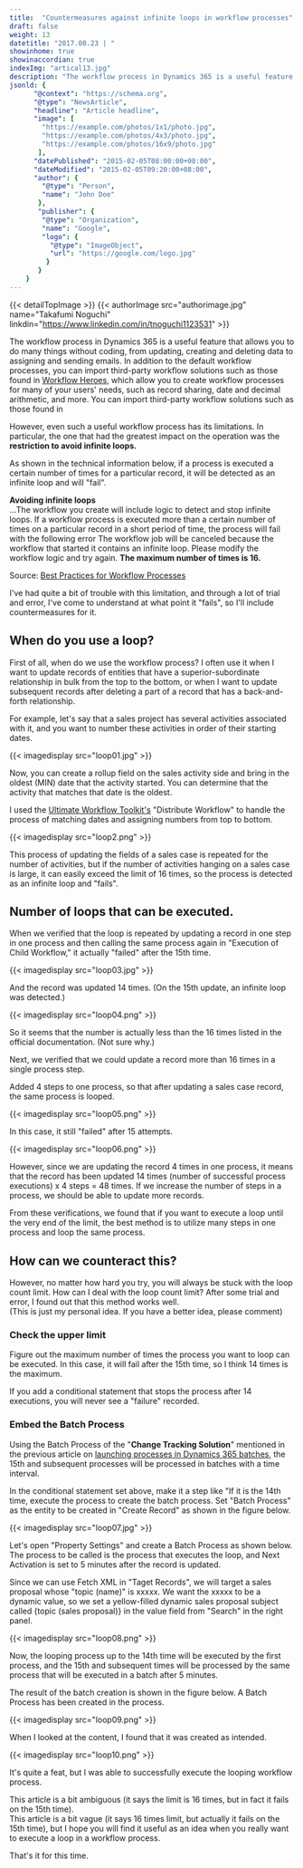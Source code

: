 ```yaml
---
title:  "Countermeasures against infinite loops in workflow processes"
draft: false
weight: 13
datetitle: "2017.08.23 | "
showinhome: true
showinaccordian: true
indexImg: "artical13.jpg"
description: "The workflow process in Dynamics 365 is a useful feature that allows you to do many things without coding, from updating, creating and deleting data to assigning and sending emails."
jsonld: {
      "@context": "https://schema.org",
      "@type": "NewsArticle",
      "headline": "Article headline",
      "image": [
        "https://example.com/photos/1x1/photo.jpg",
        "https://example.com/photos/4x3/photo.jpg",
        "https://example.com/photos/16x9/photo.jpg"
       ],
      "datePublished": "2015-02-05T08:00:00+08:00",
      "dateModified": "2015-02-05T09:20:00+08:00",
      "author": {
        "@type": "Person",
        "name": "John Doe"
       },
       "publisher": {
        "@type": "Organization",
        "name": "Google",
        "logo": {
          "@type": "ImageObject",
          "url": "https://google.com/logo.jpg"
         }
       }
    }
---
```

{{< detailTopImage >}}
{{< authorImage src="authorimage.jpg" name="Takafumi Noguchi" linkdin="https://www.linkedin.com/in/tnoguchi1123531" >}}
<!-- Intro  -->
The workflow process in Dynamics 365 is a useful feature that allows you to do many things without coding, from updating, creating and deleting data to assigning and sending emails. In addition to the default workflow processes, you can import third-party workflow solutions such as those found in [Workflow Heroes](https://www.crminnovation.com/blog/workflow-heroes/), which allow you to create workflow processes for many of your users' needs, such as record sharing, date and decimal arithmetic, and more. You can import third-party workflow solutions such as those found in

However, even such a useful workflow process has its limitations. In particular, the one that had the greatest impact on the operation was the **restriction to avoid infinite loops.**

As shown in the technical information below, if a process is executed a certain number of times for a particular record, it will be detected as an infinite loop and will "fail".

<!-- Quate Box -->
**Avoiding infinite loops**    
...The workflow you create will include logic to detect and stop infinite loops. If a workflow process is executed more than a certain number of times on a particular record in a short period of time, the process will fail with the following error The workflow job will be canceled because the workflow that started it contains an infinite loop. Please modify the workflow logic and try again. **The maximum number of times is 16.**

Source: [Best Practices for Workflow Processes](https://docs.microsoft.com/ja-jp/dynamics365/customer-engagement/customize/best-practices-workflow-processes#avoid-infinite-loops)

I've had quite a bit of trouble with this limitation, and through a lot of trial and error, I've come to understand at what point it "fails", so I'll include countermeasures for it.


## When do you use a loop?
First of all, when do we use the workflow process? I often use it when I want to update records of entities that have a superior-subordinate relationship in bulk from the top to the bottom, or when I want to update subsequent records after deleting a part of a record that has a back-and-forth relationship.

For example, let's say that a sales project has several activities associated with it, and you want to number these activities in order of their starting dates.
<!-- Image= loop01.jpg -->
{{< imagedisplay src="loop01.jpg" >}}

Now, you can create a rollup field on the sales activity side and bring in the oldest (MIN) date that the activity started.
You can determine that the activity that matches that date is the oldest.

I used the [Ultimate Workflow Toolkit's](https://butenko.pro/category/ultimate-workflow-toolkit/) "Distribute Workflow" to handle the process of matching dates and assigning numbers from top to bottom.
<!-- Image= loop2.png -->
{{< imagedisplay src="loop2.png" >}}

This process of updating the fields of a sales case is repeated for the number of activities, but if the number of activities hanging on a sales case is large, it can easily exceed the limit of 16 times, so the process is detected as an infinite loop and "fails".

## Number of loops that can be executed.
When we verified that the loop is repeated by updating a record in one step in one process and then calling the same process again in "Execution of Child Workflow," it actually "failed" after the 15th time.
<!-- Image= loop03.jpg -->
{{< imagedisplay src="loop03.jpg" >}}

And the record was updated 14 times. (On the 15th update, an infinite loop was detected.)
<!-- Image= loop04.png -->
{{< imagedisplay src="loop04.png" >}}

So it seems that the number is actually less than the 16 times listed in the official documentation. (Not sure why.)

Next, we verified that we could update a record more than 16 times in a single process step.

Added 4 steps to one process, so that after updating a sales case record, the same process is looped.
<!-- Image= loop05.png -->
{{< imagedisplay src="loop05.png" >}}

In this case, it still "failed" after 15 attempts.
<!-- Image= loop06.png -->
{{< imagedisplay src="loop06.png" >}}

However, since we are updating the record 4 times in one process, it means that the record has been updated 14 times (number of successful process executions) x 4 steps = 48 times. If we increase the number of steps in a process, we should be able to update more records.

From these verifications, we found that if you want to execute a loop until the very end of the limit, the best method is to utilize many steps in one process and loop the same process.

## How can we counteract this?
However, no matter how hard you try, you will always be stuck with the loop count limit. How can I deal with the loop count limit? After some trial and error, I found out that this method works well.    
(This is just my personal idea. If you have a better idea, please comment)

### Check the upper limit
Figure out the maximum number of times the process you want to loop can be executed. In this case, it will fail after the 15th time, so I think 14 times is the maximum.

If you add a conditional statement that stops the process after 14 executions, you will never see a "failure" recorded.

### Embed the Batch Process
Using the Batch Process of the "**Change Tracking Solution**" mentioned in the previous article on [launching processes in Dynamics 365 batches](#), the 15th and subsequent processes will be processed in batches with a time interval.

In the conditional statement set above, make it a step like "If it is the 14th time, execute the process to create the batch process. Set "Batch Process" as the entity to be created in "Create Record" as shown in the figure below.
<!-- Image= loop07.jpg -->
{{< imagedisplay src="loop07.jpg" >}}

Let's open "Property Settings" and create a Batch Process as shown below. The process to be called is the process that executes the loop, and Next Activation is set to 5 minutes after the record is updated.

Since we can use Fetch XML in "Taget Records", we will target a sales proposal whose "topic (name)" is xxxxx. We want the xxxxx to be a dynamic value, so we set a yellow-filled dynamic sales proposal subject called {topic (sales proposal)} in the value field from "Search" in the right panel.
<!-- Image= loop08.png -->
{{< imagedisplay src="loop08.png" >}}

Now, the looping process up to the 14th time will be executed by the first process, and the 15th and subsequent times will be processed by the same process that will be executed in a batch after 5 minutes.

The result of the batch creation is shown in the figure below. A Batch Process has been created in the process.
<!-- Image= loop09.png -->
{{< imagedisplay src="loop09.png" >}}

When I looked at the content, I found that it was created as intended.
<!-- Image= loop10.png -->
{{< imagedisplay src="loop10.png" >}}

It's quite a feat, but I was able to successfully execute the looping workflow process.

This article is a bit ambiguous (it says the limit is 16 times, but in fact it fails on the 15th time).    
This article is a bit vague (it says 16 times limit, but actually it fails on the 15th time), but I hope you will find it useful as an idea when you really want to execute a loop in a workflow process.

That's it for this time.